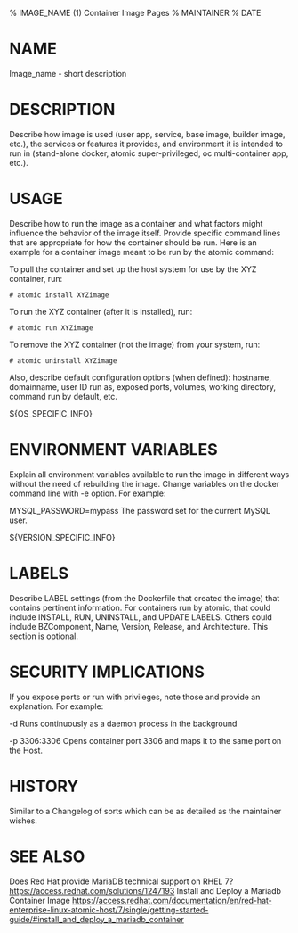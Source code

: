% IMAGE_NAME (1) Container Image Pages
% MAINTAINER
% DATE

# NAME
Image_name - short description

# DESCRIPTION
Describe how image is used (user app, service, base image, builder image, etc.), the services or features it provides, and environment it is intended to run in (stand-alone docker, atomic super-privileged, oc multi-container app, etc.).

# USAGE
Describe how to run the image as a container and what factors might influence the behavior of the image itself. Provide specific command lines that are appropriate for how the container should be run. Here is an example for a container image meant to be run by the atomic command:

To pull the container and set up the host system for use by the XYZ container, run:

    # atomic install XYZimage

To run the XYZ container (after it is installed), run:

    # atomic run XYZimage

To remove the XYZ container (not the image) from your system, run:

    # atomic uninstall XYZimage

Also, describe default configuration options (when defined): hostname, domainname, user ID run as, exposed ports, volumes, working directory, command run by default, etc.

${OS_SPECIFIC_INFO}

# ENVIRONMENT VARIABLES
Explain all environment variables available to run the image in different ways without the need of rebuilding the image. Change variables on the docker command line with -e option. For example:

MYSQL_PASSWORD=mypass
                The password set for the current MySQL user.

${VERSION_SPECIFIC_INFO}

# LABELS
Describe LABEL settings (from the Dockerfile that created the image) that contains pertinent information.
For containers run by atomic, that could include INSTALL, RUN, UNINSTALL, and UPDATE LABELS. Others could
include BZComponent, Name, Version, Release, and Architecture. This section is optional.


# SECURITY IMPLICATIONS
If you expose ports or run with privileges, note those and provide an explanation. For example:

-d
    Runs continuously as a daemon process in the background

-p 3306:3306
    Opens  container  port  3306  and  maps it to the same port on the Host.


# HISTORY
Similar to a Changelog of sorts which can be as detailed as the maintainer wishes.

# SEE ALSO

Does Red Hat provide MariaDB technical support on RHEL 7? https://access.redhat.com/solutions/1247193
Install and Deploy a Mariadb Container Image https://access.redhat.com/documentation/en/red-hat-enterprise-linux-atomic-host/7/single/getting-started-guide/#install_and_deploy_a_mariadb_container
